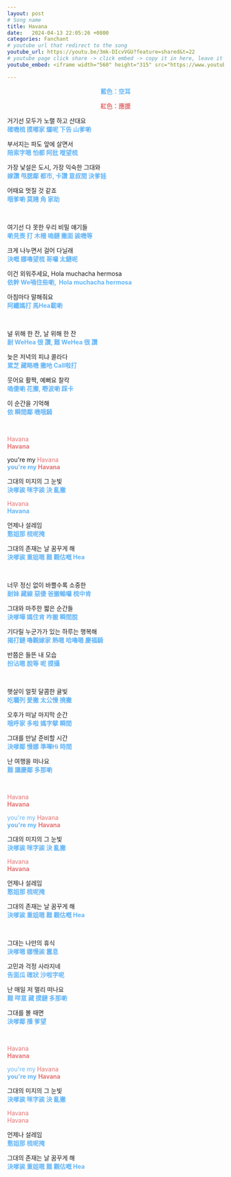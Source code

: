 ```yaml
---
layout: post
# Song name
title: Havana
date:   2024-04-13 22:05:26 +0800
categories: Fanchant
# youtube url that redirect to the song
youtube_url: https://youtu.be/3mk-DIcvVGU?feature=shared&t=22
# youtube page click share -> click embed -> copy it in here, leave it blank if dont 
youtube_embed: <iframe width="560" height="315" src="https://www.youtube.com/embed/3mk-DIcvVGU?si=7hFi68QEj0_iCzlj&amp;start=22" title="YouTube video player" frameborder="0" allow="accelerometer; autoplay; clipboard-write; encrypted-media; gyroscope; picture-in-picture; web-share" referrerpolicy="strict-origin-when-cross-origin" allowfullscreen></iframe>

---
```

<p style="display: flex; justify-content: center;"><span style="color:#64b5f6;"><strong>藍色：空耳</strong></span></p>
<p style="display: flex; justify-content: center;"><span style="color:#e57373;"><strong>紅色：應援</strong></span></p>

<p>거기선 모두가 노랠 하고 산대요<br><span style="color:#64b5f6;"><strong>確嘰梳 摸嘟家 𤓓呢 下告 山爹喲</strong></span></p>
<p>부서지는 파도 앞에 살면서<br><span style="color:#64b5f6;"><strong>陪索字嗯 怕都 阿批 嘥望梳</strong></span></p>
<p>가장 낯설은 도시, 가장 익숙한 그대와<br><span style="color:#64b5f6;"><strong>嫁讚 甩腮鄰 都市, 卡讚 意叔間 決爹娃</strong></span></p>
<p>어때요 멋질 것 같죠<br><span style="color:#64b5f6;"><strong>哦爹喲 莫賤 角 家助</strong></span></p>
<p>&nbsp;</p>
<p>여기선 다 못한 우리 비밀 얘기들<br><span style="color:#64b5f6;"><strong>喲見喪 打 木柵 嗚鏈 撇面 誒嘰等</strong></span></p>
<p>크게 나누면서 걸어 다닐래<br><span style="color:#64b5f6;"><strong>決嘅 娜嚕望梳 哥囉 太鏈呢</strong></span></p>
<p>이건 외워주세요, Hola muchacha hermosa<br><span style="color:#64b5f6;"><strong>依幹 We喎住些喲, &nbsp;Hola muchacha hermosa</strong></span></p>
<p>아침마다 말해줘요<br><span style="color:#64b5f6;"><strong>阿纖媽打 馬Hea載喲</strong></span></p>
<p>&nbsp;</p>
<p>널 위해 한 잔, 날 위해 한 잔<br><span style="color:#64b5f6;"><strong>耐 WeHea 很 讚, 難 WeHea 很 讚</strong></span></p>
<p>늦은 저녁의 피냐 콜라다<br><span style="color:#64b5f6;"><strong>累芝 藏略嘰 撇吔 Call啦打</strong></span></p>
<p>웃어요 활짝, 예뻐요 찰칵<br><span style="color:#64b5f6;"><strong>嗚傻喲 花擲, 嘢波喲 踩卡</strong></span></p>
<p>이 순간을 기억해<br><span style="color:#64b5f6;"><strong>依 瞬間鄰 嘰哦騎</strong></span></p>
<p>&nbsp;</p>
<p><span style="color:#e57373;">Havana</span><br><span style="color:#e57373;"><strong>Havana</strong></span></p>
<p>you're my <span style="color:#e57373;">Havana</span><br><span style="color:#64b5f6;"><strong>you're my </strong></span><span style="color:#e57373;"><strong>Havana</strong></span></p>
<p>그대의 미지의 그 눈빛<br><span style="color:#64b5f6;"><strong>決嗲誒 咪字誒 決 亂撇</strong></span></p>
<p><span style="color:#e57373;">Havana</span><br><span style="color:#64b5f6;"><strong>Havana</strong></span></p>
<p>언제나 설레임<br><span style="color:#64b5f6;"><strong>憝姐那 梳呢掩</strong></span></p>
<p>그대의 존재는 날 꿈꾸게 해<br><span style="color:#64b5f6;"><strong>決嗲誒 重姐嗯 難 觀估嘅 Hea</strong></span></p>
<p>&nbsp;</p>
<p>너무 정신 없이 바쁠수록 소중한<br><span style="color:#64b5f6;"><strong>耐妹 藏線 惡傻 爸搬輸囉 梳中肯</strong></span></p>
<p>그대와 마주한 짧은 순간들<br><span style="color:#64b5f6;"><strong>決嗲嘩 媽住肯 咋搬 瞬間脫</strong></span></p>
<p>기다릴 누군가가 있는 하루는 행복해<br><span style="color:#64b5f6;"><strong>揭打鏈 嚕觀嫁家 熱嗯 哈嚕嗯 慶福騎</strong></span></p>
<p>반쯤은 들뜬 내 모습<br><span style="color:#64b5f6;"><strong>扮沾嗯 脫等 呢 摸攝</strong></span></p>
<p>&nbsp;</p>
<p>햇살이 얼핏 달콤한 귤빛<br><span style="color:#64b5f6;"><strong>吃曬列 愛撇 太公慢 撓撇</strong></span></p>
<p>오후가 떠날 마지막 순간<br><span style="color:#64b5f6;"><strong>哦呼家 多啦 媽字擘 瞬間</strong></span></p>
<p>그대를 만날 준비할 시간<br><span style="color:#64b5f6;"><strong>決嗲鄰 慢娜 準嗶Hi 時間</strong></span></p>
<p>난 여행을 떠나요<br><span style="color:#64b5f6;"><strong>難 讓慶鄰 多那喲</strong></span></p>
<p>&nbsp;</p>
<p><span style="color:#e57373;">Havana</span><br><span style="color:#e57373;"><strong>Havana</strong></span></p>
<p><span style="color:#64b5f6;">you're my</span> <span style="color:#e57373;">Havana</span><br><span style="color:#64b5f6;"><strong>you're my</strong></span> <span style="color:#e57373;"><strong>Havana</strong></span></p>
<p>그대의 미지의 그 눈빛<br><span style="color:#64b5f6;"><strong>決嗲誒 咪字誒 決 亂撇</strong></span></p>
<p><span style="color:#e57373;">Havana</span><br><span style="color:#e57373;"><strong>Havana</strong></span></p>
<p>언제나 설레임<br><span style="color:#64b5f6;"><strong>憝姐那 梳呢掩</strong></span></p>
<p>그대의 존재는 날 꿈꾸게 해<br><span style="color:#64b5f6;"><strong>決嗲誒 重姐嗯 難 觀估嘅 Hea</strong></span></p>
<p>&nbsp;</p>
<p>그대는 나만의 휴식<br><span style="color:#64b5f6;"><strong>決嗲嗯 娜慢誒 囂息</strong></span></p>
<p>고민과 걱정 사라지네<br><span style="color:#64b5f6;"><strong>告面瓜 確狀 沙啦字呢</strong></span></p>
<p>난 매일 저 멀리 떠나요<br><span style="color:#64b5f6;"><strong>難 咩意 藏 摸鏈 多那喲</strong></span></p>
<p>그대를 볼 때면<br><span style="color:#64b5f6;"><strong>決嗲鄰 播 爹望</strong></span></p>
<p>&nbsp;</p>
<p><span style="color:#e57373;">Havana</span><br><span style="color:#e57373;"><strong>Havana</strong></span></p>
<p><span style="color:#64b5f6;">you're my</span> <span style="color:#e57373;">Havana</span><br><span style="color:#64b5f6;"><strong>you're my</strong></span> <span style="color:#e57373;"><strong>Havana</strong></span></p>
<p>그대의 미지의 그 눈빛<br><span style="color:#64b5f6;"><strong>決嗲誒 咪字誒 決 亂撇</strong></span></p>
<p><span style="color:#e57373;">Havana</span><br><span style="color:#e57373;">Havana</span></p>
<p>언제나 설레임<br><span style="color:#64b5f6;"><strong>憝姐那 梳呢掩</strong></span></p>
<p>그대의 존재는 날 꿈꾸게 해<br><span style="color:#64b5f6;"><strong>決嗲誒 重姐嗯 難 觀估嘅 Hea</strong></span></p>

